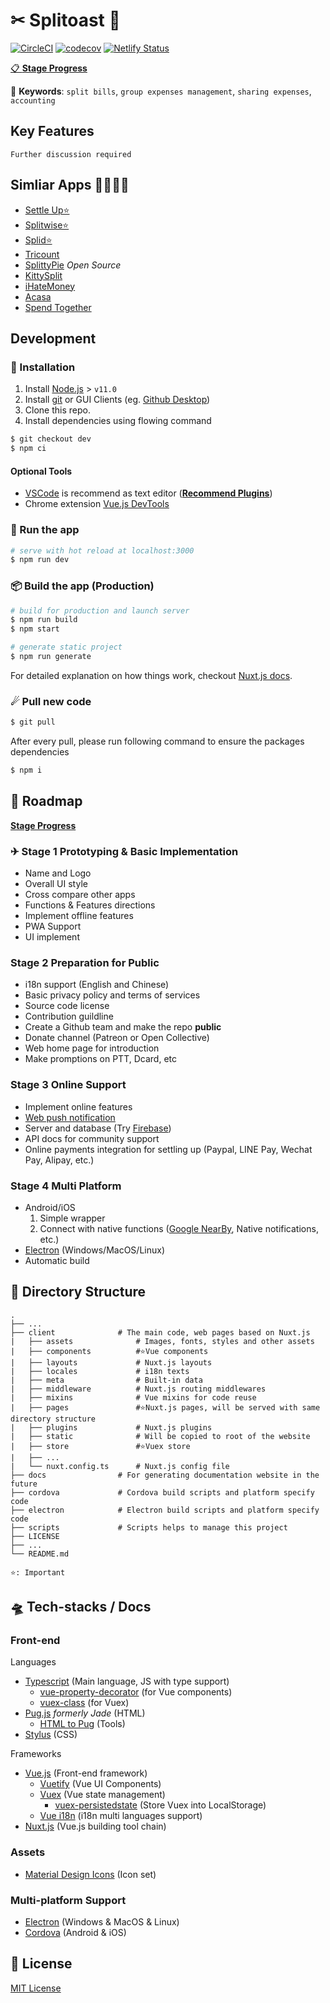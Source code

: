 # ✂ Splitoast 🍞

[![CircleCI](https://circleci.com/gh/antfu/splitoast.svg?style=svg&circle-token=b26ce4526201e0c7fbeb42287d360930a69b3988)](https://circleci.com/gh/antfu/splitoast)
[![codecov](https://codecov.io/gh/antfu/splitoast/branch/master/graph/badge.svg?token=JRYbmADObn)](https://codecov.io/gh/antfu/splitoast)
[![Netlify Status](https://api.netlify.com/api/v1/badges/d504cf88-4b12-4c3c-90a3-98e50a146df2/deploy-status)](https://app.netlify.com/sites/splitoast/deploys)

[📋 **Stage Progress**](https://github.com/antfu/splitoast/projects/1)

🔑 **Keywords**: `split bills`, `group expenses management`, `sharing expenses`, `accounting`

## Key Features

`Further discussion required`

## Simliar Apps 🚗🚓🚕🚙

- [Settle Up⭐](https://www.tricount.com/)
- [Splitwise⭐](https://www.splitwise.com/)
- [Splid⭐](https://splid.app/)
- [Tricount](https://www.tricount.com/)
- [SplittyPie](https://splittypie.com/) *Open Source*
- [KittySplit](https://www.kittysplit.com/en/)
- [iHateMoney](https://ihatemoney.org/)
- [Acasa](https://www.helloacasa.com/)
- [Spend Together](https://itunes.apple.com/us/app/spend-together/id1446549608?mt=8)

## Development

### 💽 Installation

1. Install [Node.js](https://nodejs.org/en/) > `v11.0`
1. Install [git](https://git-scm.com/) or GUI Clients (eg. [Github Desktop](https://desktop.github.com/))
1. Clone this repo.
1. Install dependencies using flowing command

```sh
$ git checkout dev
$ npm ci
```

#### Optional Tools

- [VSCode](https://code.visualstudio.com/) is recommend as text editor ([**Recommend Plugins**](/contribute/vscode-plugins.md))
- Chrome extension [Vue.js DevTools](https://chrome.google.com/webstore/detail/vuejs-devtools/nhdogjmejiglipccpnnnanhbledajbpd)

### 🚀 Run the app

```sh
# serve with hot reload at localhost:3000
$ npm run dev
```

### 📦 Build the app (Production)

```sh
# build for production and launch server
$ npm run build
$ npm start

# generate static project
$ npm run generate
```

For detailed explanation on how things work, checkout [Nuxt.js docs](https://nuxtjs.org).

### ☄ Pull new code

```sh
$ git pull
```

After every pull, please run following command to ensure the packages dependencies

```sh
$ npm i
```

## 🗻 Roadmap

[**Stage Progress**](https://github.com/antfu/splitoast/projects/1)

### ✈ Stage 1 Prototyping & Basic Implementation

- Name and Logo
- Overall UI style
- Cross compare other apps
- Functions & Features directions
- Implement offline features
- PWA Support
- UI implement

### Stage 2 Preparation for Public

- i18n support (English and Chinese)
- Basic privacy policy and terms of services
- Source code license
- Contribution guildline
- Create a Github team and make the repo **public**
- Donate channel (Patreon or Open Collective)
- Web home page for introduction
- Make promptions on PTT, Dcard, etc

### Stage 3 Online Support

- Implement online features
- [Web push notification](https://developers.google.com/web/fundamentals/push-notifications/)
- Server and database (Try [Firebase](https://firebase.google.com/))
- API docs for community support
- Online payments integration for settling up (Paypal, LINE Pay, Wechat Pay, Alipay, etc.)

### Stage 4 Multi Platform

- Android/iOS
  1. Simple wrapper
  2. Connect with native functions ([Google NearBy](https://developers.google.com/nearby/messages/overview), Native notifications, etc.)
- [Electron](https://electronjs.org/) (Windows/MacOS/Linux)
- Automatic build

## 📂 Directory Structure

    .
    ├── ...
    ├── client              # The main code, web pages based on Nuxt.js
    |   ├── assets              # Images, fonts, styles and other assets
    |   ├── components          #⭐Vue components
    |   ├── layouts             # Nuxt.js layouts
    |   ├── locales             # i18n texts
    |   ├── meta                # Built-in data
    |   ├── middleware          # Nuxt.js routing middlewares
    |   ├── mixins              # Vue mixins for code reuse
    |   ├── pages               #⭐Nuxt.js pages, will be served with same directory structure
    |   ├── plugins             # Nuxt.js plugins
    |   ├── static              # Will be copied to root of the website
    |   ├── store               #⭐Vuex store
    |   ├── ...
    |   └── nuxt.config.ts      # Nuxt.js config file
    ├── docs                # For generating documentation website in the future
    ├── cordova             # Cordova build scripts and platform specify code
    ├── electron            # Electron build scripts and platform specify code
    ├── scripts             # Scripts helps to manage this project
    ├── LICENSE
    ├── ...
    └── README.md

`⭐: Important`

## 🛸 Tech-stacks / Docs

### Front-end

Languages

- [Typescript](https://www.typescriptlang.org/) (Main language, JS with type support)
  - [vue-property-decorator](https://github.com/kaorun343/vue-property-decorator) (for Vue components)
  - [vuex-class](https://github.com/ktsn/vuex-class) (for Vuex)
- [Pug.js](https://pugjs.org/api/getting-started.html) *formerly Jade* (HTML)
  - [HTML to Pug](https://html2jade.org/) (Tools)
- [Stylus](http://stylus-lang.com/) (CSS)

Frameworks

- [Vue.js](https://vuejs.org/) (Front-end framework)
  - [Vuetify](https://vuetifyjs.com/) (Vue UI Components)
  - [Vuex](https://vuex.vuejs.org/) (Vue state management)
    - [vuex-persistedstate](https://github.com/robinvdvleuten/vuex-persistedstate) (Store Vuex into LocalStorage)
  - [Vue i18n](http://kazupon.github.io/vue-i18n/) (i18n multi languages support)
- [Nuxt.js](https://nuxtjs.org/) (Vue.js building tool chain)

### Assets

- [Material Design Icons](https://materialdesignicons.com/) (Icon set)

### Multi-platform Support

- [Electron](https://electronjs.org/) (Windows & MacOS & Linux)
- [Cordova](https://cordova.apache.org/) (Android & iOS)

## 📄 License

[MIT License](./LICENSE)